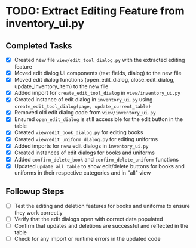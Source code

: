 # TODO: Extract Editing Feature from inventory_ui.py

## Completed Tasks
- [x] Created new file `view/edit_tool_dialog.py` with the extracted editing feature
- [x] Moved edit dialog UI components (text fields, dialog) to the new file
- [x] Moved edit dialog functions (open_edit_dialog, close_edit_dialog, update_inventory_item) to the new file
- [x] Added import for `create_edit_tool_dialog` in `view/inventory_ui.py`
- [x] Created instance of edit dialog in `inventory_ui.py` using `create_edit_tool_dialog(page, update_current_table)`
- [x] Removed old edit dialog code from `view/inventory_ui.py`
- [x] Ensured `open_edit_dialog` is still accessible for the edit button in the table
- [x] Created `view/edit_book_dialog.py` for editing books
- [x] Created `view/edit_uniform_dialog.py` for editing uniforms
- [x] Added imports for new edit dialogs in `inventory_ui.py`
- [x] Created instances of edit dialogs for books and uniforms
- [x] Added `confirm_delete_book` and `confirm_delete_uniform` functions
- [x] Updated `update_all_table` to show edit/delete buttons for books and uniforms in their respective categories and in "all" view

## Followup Steps
- [ ] Test the editing and deletion features for books and uniforms to ensure they work correctly
- [ ] Verify that the edit dialogs open with correct data populated
- [ ] Confirm that updates and deletions are successful and reflected in the table
- [ ] Check for any import or runtime errors in the updated code
